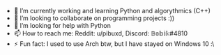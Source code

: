 
- 🔭 I’m currently working and learning Python and algorythmics (C++) 
- 👯 I’m looking to collaborate on programming projects :))
- 🤔 I’m looking for help with Python
- 📫 How to reach me: Reddit: u/pibuxd, Discord: 𝔹𝕠𝕓𝕚𝕜#4810
- ⚡ Fun fact: I used to use Arch btw, but I have stayed on Windows 10 :\
